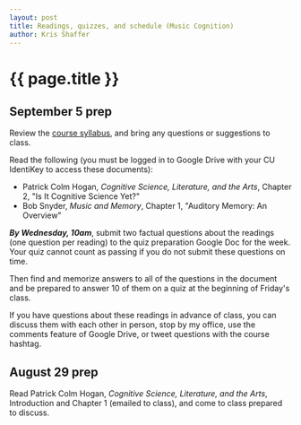 ```yaml
---
layout: post
title: Readings, quizzes, and schedule (Music Cognition)
author: Kris Shaffer
---
```


# {{ page.title }}

## September 5 prep

Review the [course syllabus](cognition.html), and bring any questions or suggestions to class.

Read the following (you must be logged in to Google Drive with your CU IdentiKey to access these documents):

- Patrick Colm Hogan, *Cognitive Science, Literature, and the Arts*, Chapter 2, "Is It Cognitive Science Yet?"  
- Bob Snyder, *Music and Memory*, Chapter 1, "Auditory Memory: An Overview"

***By Wednesday, 10am***, submit two factual questions about the readings (one question per reading) to the quiz preparation Google Doc for the week. Your quiz cannot count as passing if you do not submit these questions on time. 

Then find and memorize answers to all of the questions in the document and be prepared to answer 10 of them on a quiz at the beginning of Friday's class.

If you have questions about these readings in advance of class, you can discuss them with each other in person, stop by my office, use the comments feature of Google Drive, or tweet questions with the course hashtag.

## August 29 prep

Read Patrick Colm Hogan, *Cognitive Science, Literature, and the Arts*, Introduction and Chapter 1 (emailed to class), and come to class prepared to discuss.

